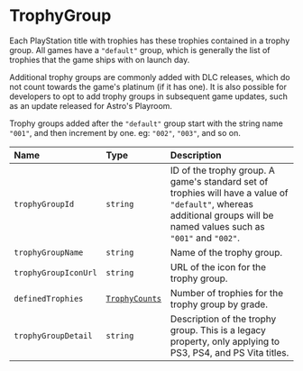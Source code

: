 # TrophyGroup

Each PlayStation title with trophies has these trophies contained in a trophy group. All games have a `"default"` group, which is generally the list of trophies that the game ships with on launch day.

Additional trophy groups are commonly added with DLC releases, which do not count towards the game's platinum (if it has one). It is also possible for developers to opt to add trophy groups in subsequent game updates, such as an update released for Astro's Playroom.

Trophy groups added after the `"default"` group start with the string name `"001"`, and then increment by one. eg: `"002"`, `"003"`, and so on.

| Name                 | Type                                                  | Description                                                                                                                                                             |
| :------------------- | :---------------------------------------------------- | :---------------------------------------------------------------------------------------------------------------------------------------------------------------------- |
| `trophyGroupId`      | `string`                                              | ID of the trophy group. A game's standard set of trophies will have a value of `"default"`, whereas additional groups will be named values such as `"001"` and `"002"`. |
| `trophyGroupName`    | `string`                                              | Name of the trophy group.                                                                                                                                               |
| `trophyGroupIconUrl` | `string`                                              | URL of the icon for the trophy group.                                                                                                                                   |
| `definedTrophies`    | [`TrophyCounts`](/api-docs/data-models/trophy-counts) | Number of trophies for the trophy group by grade.                                                                                                                       |
| `trophyGroupDetail`  | `string`                                              | Description of the trophy group. This is a legacy property, only applying to PS3, PS4, and PS Vita titles.                                                              |
